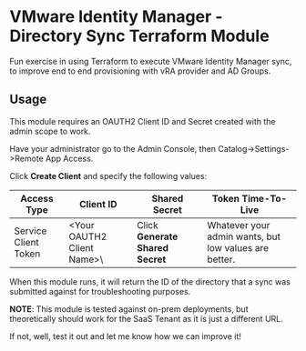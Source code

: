 # VMware Identity Manager - Directory Sync Terraform Module
Fun exercise in using Terraform to execute VMware Identity Manager sync, to improve end to end provisioning with vRA provider and AD Groups.

## Usage
This module requires an OAUTH2 Client ID and Secret created with the admin scope to work.

Have your administrator go to the Admin Console, then Catalog->Settings->Remote App Access.

Click **Create Client** and specify the following values:

| Access Type | Client ID | Shared Secret | Token Time-To-Live  |
|---|---|---|---|
| Service Client Token | \<Your OAUTH2 Client Name>\  | Click **Generate Shared Secret**  | Whatever your admin wants, but low values are better. |

When this module runs, it will return the ID of the directory that a sync was submitted against for troubleshooting purposes.

**NOTE**: This module is tested against on-prem deployments, but theoretically should work for the SaaS Tenant as it is just a different URL.

If not, well, test it out and let me know how we can improve it!